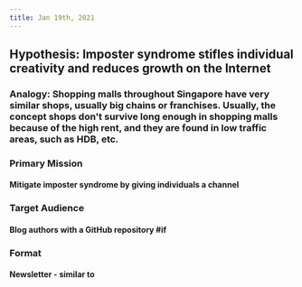 ```yaml
---
title: Jan 19th, 2021
---
```


## Hypothesis: Imposter syndrome stifles individual creativity and reduces growth on the Internet
### Analogy: Shopping malls throughout Singapore have very similar shops, usually big chains or franchises. Usually, the concept shops don't survive long enough in shopping malls because of the high rent, and they are found in low traffic areas, such as HDB, etc.
### Primary Mission
#### Mitigate imposter syndrome by giving individuals a channel
### Target Audience
#### Blog authors with a GitHub repository #if
### Format
#### Newsletter - similar to
